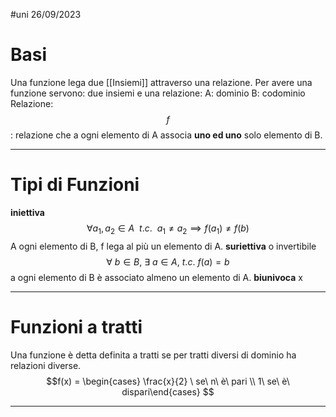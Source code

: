 #uni 26/09/2023
# Basi
Una funzione lega due [[Insiemi]] attraverso una relazione.
Per avere una funzione servono: due insiemi e una relazione:
A: dominio
B: codominio
Relazione:$$f$$: relazione che a ogni elemento di A associa __uno ed uno__ solo elemento di B.

---
# Tipi di Funzioni
__iniettiva__
	$$\forall a_1,a_2 \in A\ \ t.c.\ \ a_1\neq a_2 \implies f(a_1) \neq f(b)$$
	A ogni elemento di B, f lega al più un elemento di A.
__suriettiva__ o invertibile
	$$\forall \ b \in B,\ \exists \ a \in A,\ t.c.\ f(a)=b$$
	a ogni elemento di B è associato almeno un elemento di A.
__biunivoca__
	x


---
# Funzioni a tratti
Una funzione è detta definita a tratti se per tratti diversi di dominio ha relazioni diverse. $$f(x) = \begin{cases} \frac{x}{2} \ se\ n\ è\ pari \\ 1\ se\ è\ dispari\end{cases} $$

---
